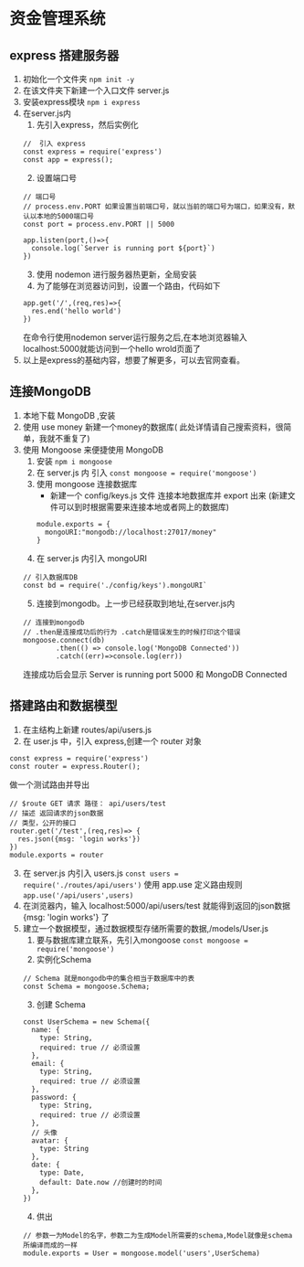  # 资金管理系统
  ## express 搭建服务器
  1.  初始化一个文件夹
  `npm init -y`
  2.  在该文件夹下新建一个入口文件 server.js
  3. 安装express模块 `npm i express`
  4.  在server.js内
      1.  先引入express，然后实例化
      ```
      //  引入 express
      const express = require('express')
      const app = express();
      ```
      2.  设置端口号
      ```
      // 端口号 
      // process.env.PORT 如果设置当前端口号，就以当前的端口号为端口，如果没有，默认以本地的5000端口号 
      const port = process.env.PORT || 5000

      app.listen(port,()=>{
        console.log(`Server is running port ${port}`)
      })
      ```
      3.  使用 nodemon 进行服务器热更新，全局安装
      4.  为了能够在浏览器访问到，设置一个路由，代码如下
      ```
      app.get('/',(req,res)=>{
        res.end('hello world')
      })  
      ```
      在命令行使用nodemon server运行服务之后,在本地浏览器输入localhost:5000就能访问到一个hello wrold页面了
  5.  以上是express的基础内容，想要了解更多，可以去官网查看。
##  连接MongoDB
  1.  本地下载 MongoDB ,安装
  2.  使用 use money 新建一个money的数据库( 此处详情请自己搜索资料，很简单，我就不重复了)
  3.  使用 Mongoose 来便捷使用 MongoDB
      1.  安装 `npm i mongoose`
      2.  在 server.js 内 引入 `const mongoose = require('mongoose')`
      3.  使用 mongoose 连接数据库
            + 新建一个 config/keys.js 文件 连接本地数据库并 export 出来 (新建文件可以到时根据需要来连接本地或者网上的数据库)
            ```
            module.exports = {
              mongoURI:"mongodb://localhost:27017/money"
            }
            ```
      4.  在 server.js 内引入 mongoURI
      ```
      // 引入数据库DB
      const bd = require('./config/keys').mongoURI`
      ```
      5.  连接到mongodb。上一步已经获取到地址,在server.js内
      ```
      // 连接到mongodb
      // .then是连接成功后的行为 .catch是错误发生的时候打印这个错误
      mongoose.connect(db)
              .then(() => console.log('MongoDB Connected'))
              .catch((err)=>console.log(err))
      ```
      连接成功后会显示
      Server is running port 5000 和
      MongoDB Connected
## 搭建路由和数据模型
  1.  在主结构上新建 routes/api/users.js
  2.  在 user.js 中，引入 express,创建一个 router 对象
  ```
  const express = require('express')
  const router = express.Router();
  ```
  做一个测试路由并导出
  ```
  // $route GET 请求 路径： api/users/test
  // 描述 返回请求的json数据
  // 类型，公开的接口 
  router.get('/test',(req,res)=> {
    res.json({msg: 'login works'})
  })
  module.exports = router
  ```
  3.  在 server.js 内引入 users.js
  `const users = require('./routes/api/users')`
  使用 app.use 定义路由规则
  `app.use('/api/users',users)`
  4.  在浏览器内，输入
  localhost:5000/api/users/test 就能得到返回的json数据 {msg: 'login works'} 了
  5.  建立一个数据模型，通过数据模型存储所需要的数据,/models/User.js
        1.  要与数据库建立联系，先引入mongoose `const mongoose = require('mongoose')`
        2.  实例化Schema 
        ```
        // Schema 就是mongodb中的集合相当于数据库中的表
        const Schema = mongoose.Schema;
        ```
        3.  创建 Schema
        ```
        const UserSchema = new Schema({
          name: {
            type: String,
            required: true // 必须设置
          },
          email: {
            type: String,
            required: true // 必须设置
          },
          password: {
            type: String,
            required: true // 必须设置
          },
          // 头像
          avatar: {
            type: String
          },
          date: {
            type: Date,
            default: Date.now //创建时的时间
          },
        })
        ```
        4.  供出
        ```
        // 参数一为Model的名字，参数二为生成Model所需要的schema,Model就像是schema所编译而成的一样
        module.exports = User = mongoose.model('users',UserSchema)
        ```
